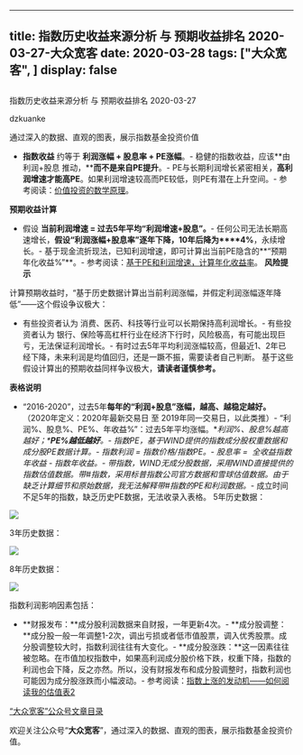 
---
title:   指数历史收益来源分析 与 预期收益排名 2020-03-27-大众宽客
date: 2020-03-28
tags: ["大众宽客", ]
display: false
---


## 



指数历史收益来源分析 与 预期收益排名 2020-03-27




dzkuanke




通过深入的数据、直观的图表，展示指数基金投资价值

- **指数收益**&nbsp;约等于&nbsp;**利润涨幅 + 股息率 + PE涨幅**。- 稳健的指数收益，应该**由 利润+股息 推动，****而不是来自PE提升**。- PE与长期利润增长紧密相关，**高利润增速才能高PE**。如果利润增速较高而PE较低，则PE有潜在上升空间。- 参考阅读：[价值投资的数学原理](http://mp.weixin.qq.com/s?__biz=MzAwMTc1MDcwNw==&amp;mid=2648274451&amp;idx=1&amp;sn=44d9d6c443edc171b0419702811c7696&amp;chksm=82f935cfb58ebcd9572df46d809cb474f96a4e18a6b74b4ab060bdc701f3dee9934d7eb96ca5&amp;scene=21#wechat_redirect)。


**预期收益计算**
- 假设&nbsp;**当前利润增速 = 过去5年平均“利润增速+股息”。**- 任何公司无法长期高速增长，**假设“利润涨幅+股息率”逐年下降，10年后降为****4%**，永续增长。- 基于现金流折现法，已知利润增速，即可计算出当前PE隐含的**“预期年化收益%”**。- 参考阅读：[基于PE和利润增速，计算年化收益率](http://mp.weixin.qq.com/s?__biz=MzAwMTc1MDcwNw==&amp;mid=2648274113&amp;idx=1&amp;sn=5828b4b8cbae45f9fda1e9a5cb1c1354&amp;chksm=82f9371db58ebe0b31d6359bde7b56fac4cc7d0f95d0049ad2320fa9dcf5d5e858356ffd1539&amp;scene=21#wechat_redirect)。
**风险提示**

计算预期收益时，“基于历史数据计算出当前利润涨幅，并假定利润涨幅逐年降低”——这个假设争议极大：
- 有些投资者认为 消费、医药、科技等行业可以长期保持高利润增长。- 有些投资者认为 银行、保险等高杠杆行业在经济下行时，风险极高，有可能出现巨亏，无法保证利润增长。- 有时过去5年平均利润涨幅较高，但最近1、2年已经下降，未来利润是均值回归，还是一蹶不振，需要读者自己判断。
基于这些假设计算出的预期收益同样争议极大，**请读者谨慎参考。**



**表格说明**
- <h-char unicode="201c">“</h-char>2016-2020<h-char unicode="201d">”</h-char><h-char unicode="ff0c">，</h-char>过去5年**每年的“利润+股息”涨幅，越高、越稳定越好。**<h-char unicode="3002">（2020年定义：2020年最新交易日 至 2019年同一交易日，以此类推）</h-char>- “利润%<h-char unicode="3001">、股息%、</h-char>PE%<h-char unicode="3001">、</h-char>年收益%”<h-char unicode="ff1a">：过去</h-char>5年平均涨幅。**利润%、股息%越高越好；****PE%越低越好**。- 指数PE，基于WIND提供的指数成分股权重数据和成分股PE数据计算。- 指数利润 = 指数价格/指数PE。- 股息率 =&nbsp; 全收益指数年收益 - 指数年收益。- 带*指数，WIND无成分股数据，采用WIND直接提供的指数估值数据。带#指数，采用标普指数公司官方数据和雪球估值数据。由于缺乏计算细节和原始数据，**我无法解释带*#指数的PE和利润数据。**- 成立时间不足5年的指数，缺乏历史PE数据，无法收录入表格。
5年历史数据：

<img class="rich_pages js_insertlocalimg" data-ratio="1.17265625" data-s="300,640" src="https://mmbiz.qpic.cn/mmbiz_png/PKw3FQPmhIgVM8Cfy1QrWS6vL16KWJJkMBAiarmOrR3OrFbk1ibHr7nSYVPShVQGiaYvyo92hyRm5bvlhZVhDB16Q/640?wx_fmt=png" data-type="png" data-w="1280" style="">



3年历史数据：

<img class="rich_pages js_insertlocalimg" data-ratio="1.3719723183391004" data-s="300,640" src="https://mmbiz.qpic.cn/mmbiz_png/PKw3FQPmhIgVM8Cfy1QrWS6vL16KWJJkRjwlItPBpZRVOf69FTqFefto8QTCotMjw041WlpTyQFPT1kQtTQkvA/640?wx_fmt=png" data-type="png" data-w="1156" style="">



8年历史数据：

<img class="rich_pages js_insertlocalimg" data-ratio="0.7921875" data-s="300,640" src="https://mmbiz.qpic.cn/mmbiz_png/PKw3FQPmhIgVM8Cfy1QrWS6vL16KWJJkWAdVibgjNWB3S9xLhFHdk7JwjRF5VXG8woBfYfqic2DLbR8y15onMwDA/640?wx_fmt=png" data-type="png" data-w="1280" style="">



指数利润影响因素包括：
- **财报发布：**成分股利润数据来自财报，一年更新4次。- **成分股调整：**成分股一般一年调整1-2次，调出亏损或者低市值股票，调入优秀股票。成分股调整较大时，指数利润往往有大变化。- **成分股涨跌：**这一因素往往被忽略。在市值加权指数中，如果高利润成分股价格下跌，权重下降，指数的利润也会下降，反之亦然。所以，没有财报发布和成分股调整时，指数利润也可能因为成分股涨跌而小幅波动。- 参考阅读：[指数上涨的发动机——如何阅读我的估值表2](http://mp.weixin.qq.com/s?__biz=MzAwMTc1MDcwNw==&amp;mid=2648274089&amp;idx=1&amp;sn=65aa9059d4b86b861476521b1d9ad3a9&amp;chksm=82f93775b58ebe63c296c5b83a84eb6fa758ca732fb6c6c9e814293719ad911a8b74d09690af&amp;scene=21#wechat_redirect)


[“大众宽客”公众号文章目录](http://mp.weixin.qq.com/s?__biz=MzAwMTc1MDcwNw==&amp;mid=2648275687&amp;idx=1&amp;sn=55190e4040acea0db1360e754ff4984f&amp;chksm=82f9393bb58eb02d28601824a8a664facdad48e227481f0726f60d9683c103cc0c9808b22ba9&amp;scene=21#wechat_redirect)

欢迎关注公众号“**大众宽客**”，通过深入的数据、直观的图表，展示指数基金投资价值。








